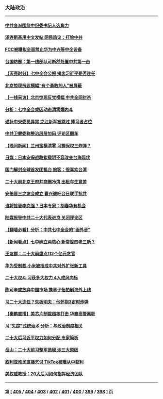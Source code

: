 ### 大陆政治
---
#### [中共各派围绕中纪委书记人选角力](../../pages/ncid277/n13844330.md) 
#### [泽连斯基用中文发帖 网民热议：打脸中共](../../pages/ncid277/n13844723.md) 
#### [FCC被曝拟全面禁止华为中兴等中企设备](../../pages/ncid277/n13844686.md) 
#### [台国防部：第一线部队可断然处置中共第一击](../../pages/ncid277/n13844637.md) 
#### [【天亮时分】七中全会公报 揭盅习近平是否连任](../../pages/ncid277/n13844697.md) 
#### [北京惊现抗议横幅“有个勇敢的人”被屏蔽](../../pages/ncid277/n13844650.md) 
#### [【一线采访】北京惊现反党横幅 中共全网封杀](../../pages/ncid277/n13844506.md) 
#### [分析：七中全会或因动态清零爆内斗](../../pages/ncid277/n13844398.md) 
#### [递补中央委员异常 之江新军被跳过 捧习者占位](../../pages/ncid277/n13844507.md) 
#### [中共卫健委称整治层层加码 评论区翻车](../../pages/ncid277/n13844481.md) 
#### [【晚间新闻】兰州蛮横清零 习握保权三炸弹？](../../pages/ncid277/n13844470.md) 
#### [日媒：日本安保战略拟载明不容改变台海现状](../../pages/ncid277/n13844366.md) 
#### [国门解封全球首发团抵台 旅客：很喜欢台湾](../../pages/ncid277/n13844338.md) 
#### [二十大前北京王府井商圈冷清 出租车生意差](../../pages/ncid277/n13844308.md) 
#### [安倍晋三之友会成立 曹兴诚吁台日联手抗共](../../pages/ncid277/n13844164.md) 
#### [谁将接替李克强？日本专家：胡春华有机会](../../pages/ncid277/n13844060.md) 
#### [陆媒报导中共二十大代表进京  关闭评论区](../../pages/ncid277/n13844272.md) 
#### [【翻墙必看】分析：中共七中全会的“画外音”](../../pages/ncid277/n13844271.md) 
#### [【新闻看点】七中确立两核心 新常委四老三新？](../../pages/ncid277/n13844084.md) 
#### [王友群：二十大前盘点112个亿元贪官](../../pages/ncid277/n13844182.md) 
#### [华为受制裁 小米被指成中共对外扩张新工具](../../pages/ncid277/n13844067.md) 
#### [二十大权斗 习获多大权力 4人成风向标](../../pages/ncid277/n13844080.md) 
#### [陈可辛或放弃中国市场 携章子怡拍剧海外上线](../../pages/ncid277/n13844102.md) 
#### [习二十大连任？矢板明夫：他怀抱3定时炸弹](../../pages/ncid277/n13843975.md) 
#### [【秦鹏直播】美芯片制裁超核打击 华裔高管离职](../../pages/ncid277/n13843939.md) 
#### [习“失踪”式统治术 分析：与政治制度相关](../../pages/ncid277/n13843806.md) 
#### [二十大后习近平权力如何分配 专家简析](../../pages/ncid277/n13843991.md) 
#### [岳山：二十大前习整军诡秘 涉三大原因](../../pages/ncid277/n13843759.md) 
#### [叙利亚难民直播乞讨 TikTok被曝从中获利](../../pages/ncid277/n13843981.md) 
#### [美权威教授：20大后习如何指挥经济团队](../../pages/ncid277/n13843341.md) 

---
#### 第 [ [405](./405.md) / [404](./404.md) / [403](./403.md) / [402](./402.md) / [401](./401.md) / [400](./400.md) / [399](./399.md) / [398](./398.md) ] 页
